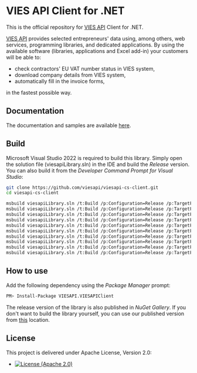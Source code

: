 # VIES API Client for .NET

This is the official repository for [VIES API](https://viesapi.eu) Client for .NET.

[VIES API](https://viesapi.eu) provides selected entrepreneurs' data using, among others, web services, programming
libraries, and dedicated applications. By using the available software (libraries, applications and Excel add-in)
your customers will be able to:

* check contractors' EU VAT number status in VIES system,
* download company details from VIES system,
* automatically fill in the invoice forms,

in the fastest possible way.

## Documentation

The documentation and samples are available [here](https://viesapi.eu/vies-programming-libraries/).

## Build

Microsoft Visual Studio 2022 is required to build this library. Simply open the solution file (viesapiLibrary.sln) in the
IDE and build the _Release_ version. You can also build it from the _Developer Command Prompt for Visual Studio_:

```bash
git clone https://github.com/viesapi/viesapi-cs-client.git
cd viesapi-cs-client

msbuild viesapiLibrary.sln /t:Build /p:Configuration=Release /p:TargetFramework=net35
msbuild viesapiLibrary.sln /t:Build /p:Configuration=Release /p:TargetFramework=net452
msbuild viesapiLibrary.sln /t:Build /p:Configuration=Release /p:TargetFramework=net462
msbuild viesapiLibrary.sln /t:Build /p:Configuration=Release /p:TargetFramework=net472
msbuild viesapiLibrary.sln /t:Build /p:Configuration=Release /p:TargetFramework=net48
msbuild viesapiLibrary.sln /t:Build /p:Configuration=Release /p:TargetFramework=netstandard2.0
msbuild viesapiLibrary.sln /t:Build /p:Configuration=Release /p:TargetFramework=netstandard2.0
msbuild viesapiLibrary.sln /t:Build /p:Configuration=Release /p:TargetFramework=netcoreapp3.1
msbuild viesapiLibrary.sln /t:Build /p:Configuration=Release /p:TargetFramework=net5.0
msbuild viesapiLibrary.sln /t:Build /p:Configuration=Release /p:TargetFramework=net6.0
```

## How to use

Add the following dependency using the _Package Manager_ prompt:

```bash
PM> Install-Package VIESAPI.VIESAPIClient
```

The release version of the library is also published in _NuGet Gallery_. If you don't want to build the library
yourself, you can use our published version from [this](https://www.nuget.org/packages/VIESAPI.VIESAPIClient) location.


## License

This project is delivered under Apache License, Version 2.0:

- [![License (Apache 2.0)](https://img.shields.io/badge/license-Apache%20version%202.0-blue.svg?style=flat-square)](http://www.apache.org/licenses/LICENSE-2.0)